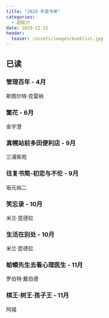 ```yaml
---
title: "2020 年度书单"
categories:
  - 超能力
date: 2020-12-31
header:
  teaser: /assets/images/booklist.jpg
---
```


## 已读

### 管理百年 - 4月
斯图尔特·克雷纳

### 繁花 - 6月
金宇澄

### 真幌站前多田便利店 - 9月
三浦紫苑

### 往复书简-初恋与不伦 - 9月
坂元裕二

### 笑忘录 - 10月
米兰·昆德拉

### 生活在别处 - 10月
米兰·昆德拉

### 蛤蟆先生去看心理医生 - 11月
罗伯特·戴伯德

### 棋王·树王·孩子王 - 11月
阿城
